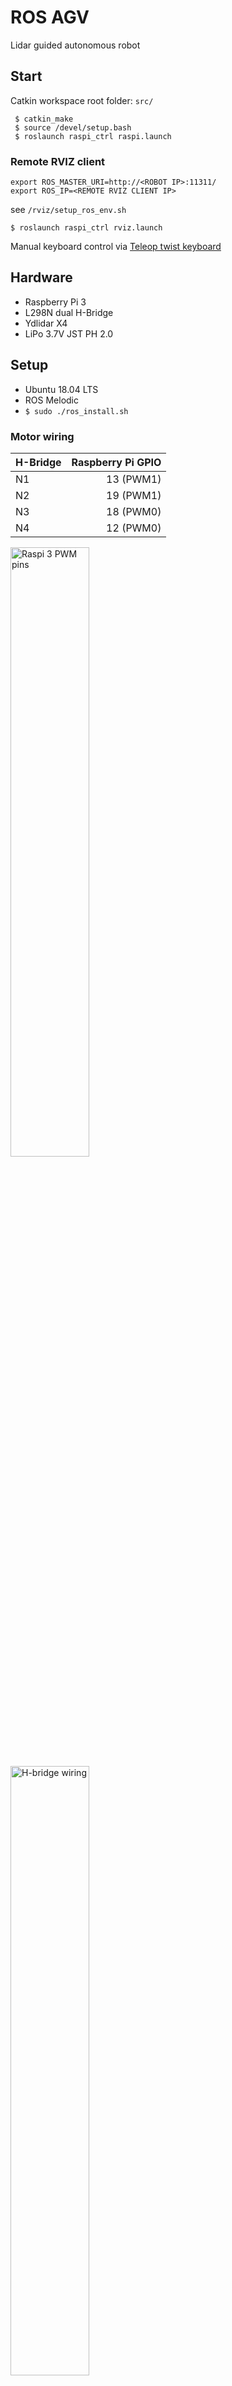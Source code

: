 # ROS AGV  

Lidar guided autonomous robot  

## Start  
Catkin workspace root folder: `src/`  
```
 $ catkin_make  
 $ source /devel/setup.bash  
 $ roslaunch raspi_ctrl raspi.launch  
```

### Remote RVIZ client  
```
export ROS_MASTER_URI=http://<ROBOT IP>:11311/
export ROS_IP=<REMOTE RVIZ CLIENT IP> 
```
see `/rviz/setup_ros_env.sh`  
```
$ roslaunch raspi_ctrl rviz.launch
```  

Manual keyboard control via [Teleop twist keyboard](http://wiki.ros.org/teleop_twist_keyboard)  

## Hardware  

* Raspberry Pi 3  
* L298N dual H-Bridge  
* Ydlidar X4  
* LiPo 3.7V JST PH 2.0

## Setup  

* Ubuntu 18.04 LTS
* ROS Melodic  
* `$ sudo ./ros_install.sh`  

### Motor wiring  
H-Bridge | Raspberry Pi GPIO
--- | ---: 
N1 | 13 (PWM1)
N2 | 19 (PWM1)
N3 | 18 (PWM0)
N4 | 12 (PWM0)

<img alt="Raspi 3 PWM pins" src="doc/raspberry_pi_3_PWM_pins.png" width="50%">
<img alt="H-bridge wiring" src="doc/wiring_hbrige_raspi.jpg"  width="50%">

[//]: <> (https://funduino.de/nr-34-motoren-mit-h-bruecke-l298n-ansteuern)

## ROS TF  

![TF tree](doc/frames.pdf)  

<img alt="rqt_graph" src="doc/rqt_graph.svg" width="100%">

# Project structure  
```
├── README.md
├── build (gen)
├── devel (gen)
├── cad
├── doc
│   ├── cad_designs/... 
│   ├── photos/... 
│   ├── frames.pdf
│   ├── raspberry_pi_3_PWM_pins.png
│   ├── rqt_graph.svg
│   └── wiring_hbrige_raspi.jpg
├── ros_install.sh
└── src
    ├── CMakeLists.txt -> /opt/ros/melodic/share/catkin/cmake/toplevel.cmake
    ├── motor_pkg
    │   ├── CMakeLists.txt
    │   ├── bin
    │   │   └── motor_ctrl
    │   ├── package.xml
    │   ├── setup.py
    │   └── src
    │       └── motor_ctrl
    │           ├── __init__.py
    │           ├── motor.py
    │           └── name_ascii.txt
    ├── raspi_ctrl
    │   ├── CMakeLists.txt
    │   ├── launch
    │   │   ├── costmap_configs
    │   │   │   ├── base_local_planner_params.yaml
    │   │   │   ├── costmap_common_params.yaml
    │   │   │   ├── global_costmap_params.yaml
    │   │   │   └── local_costmap_params.yaml
    │   │   ├── mapping_default.launch
    │   │   ├── raspi.launch
    │   │   ├── rviz.launch
    │   │   └── x4_lidar.launch
    │   ├── package.xml
    │   └── rviz
    │       ├── rviz.rviz
    │       └── setup_ros_env.sh
    ├── teleop_twist_keyboard
    └── ydlidar_ros
```

## Robot assembly  
<img alt="robot complete" src="doc/photos/20201101_130622.jpg" width="50%">
<img alt="robot complete" src="doc/photos/20201101_130505.jpg" width="50%">
<img alt="robot complete" src="doc/photos/20201101_130325_croped.jpg" width="50%">

## FreeCAD designs  

Top power & control | Lidar   
--|-- 
<img alt="cad hbridge" src="doc/cad_designs/RaspiRobot_raspi_base_hbridge.png" width="75%"> | <img alt="cad lidar" src="doc/cad_designs/RaspiRobot_ydliard_mounting_plate_v2.png" width="75%">  
Bottom power  |
<img alt="cad battery" src="doc/cad_designs/RaspiRobot_battery_bottom.png" width="75%"> | 